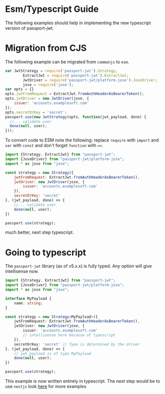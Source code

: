# Esm/Typescript Guide

The following examples should help in implementing the new typescript version of
passport-jwt.

# Migration from CJS
The following example can be migrated from `commonjs` to `esm`.
```javascript
var JwtStrategy = require('passport-jwt').Strategy,
        ExtractJwt = require('passport-jwt').ExtractJwt;
        JwtDriver = require('passport-jwt/platform-jose').JoseDriver;
        jose = require('jose');
var opts = {}
opts.jwtFromRequest = ExtractJwt.fromAuthHeaderAsBearerToken();
opts.jwtDriver = new JwtDriver(jose, {
    issuer: 'accounts.examplesoft.com'
});
opts.secretOrKey = 'secret';
passport.use(new JwtStrategy(opts, function(jwt_payload, done) {
  //... validate user
  done(null, user);
}));
```
To convert code to ESM note the following: replace `require` with `import` and `var` with `const` and don't forget `function` with `=>`.
```js
import {Strategy, ExtractJwt} from "passport-jwt";
import {JoseDriver} from "passport-jwt/platform-jose";
import * as jose from "jose";

const strategy = new Strategy({
    jwtFromRequest: ExtractJwt.fromAuthHeaderAsBearerToken(),
    jwtDriver: new JwtDriver(jose, {
        issuer: 'accounts.examplesoft.com'
    }),
    secretOrKey: 'secret'
}, (jwt_payload, done) => {
    //... validate user
    done(null, user);
})

passport.use(strategy);
```
much better, next step typescript.
# Going to typescript
The `passport-jwt` library (as of v5.x.x) is fully typed. Any option will give intellisense now.
```typescript
import {Strategy, ExtractJwt} from "passport-jwt";
import {JoseDriver} from "passport-jwt/platform-jose";
import * as jose from "jose";

interface MyPayload {
    name: string;
}

const strategy = new Strategy<MyPayload>({
    jwtFromRequest: ExtractJwt.fromAuthHeaderAsBearerToken(),
    jwtDriver: new JwtDriver(jose, {
        issuer: 'accounts.examplesoft.com'
        // intellisense here because of typescript
    }),
    secretOrKey: 'secret' // Type is determined by the driver
}, (jwt_payload, done) => {
    // jwt_payload is of type MyPayload
    done(null, user);
})

passport.use(strategy);
```
This example is now written entirely in typescript. The next step would be to use `nestjs` look [here](nestjs.md) for more examples
